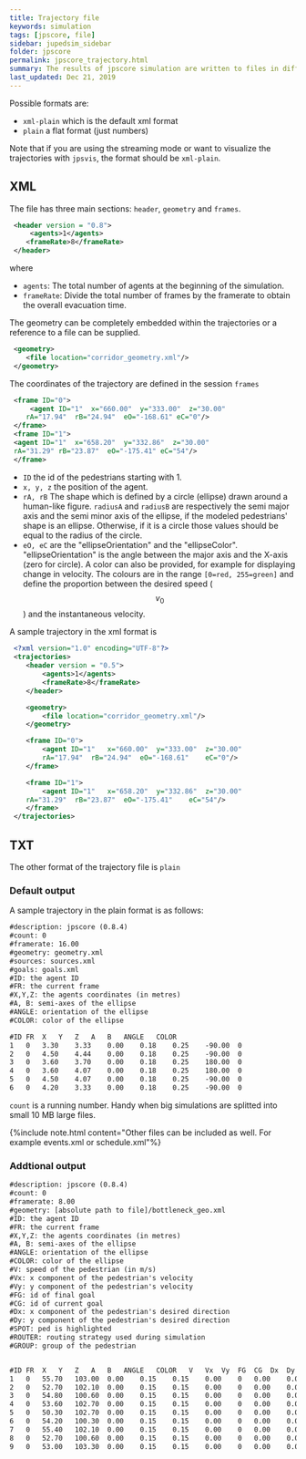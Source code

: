 ```yaml
---
title: Trajectory file
keywords: simulation
tags: [jpscore, file]
sidebar: jupedsim_sidebar
folder: jpscore
permalink: jpscore_trajectory.html
summary: The results of jpscore simulation are written to files in different formats. Same formats can be used by other JuPedSim modules.
last_updated: Dec 21, 2019
---
```


Possible formats are:

- `xml-plain` which is the default xml format
- `plain` a flat format (just numbers)

Note that if you are using the streaming mode or want to visualize the trajectories with `jpsvis`,
the format should be `xml-plain`.

## XML
The file has three main sections: `header`, `geometry` and `frames`.

```xml
 <header version = "0.8">
     <agents>1</agents>
    <frameRate>8</frameRate>
 </header>
```
where
- `agents`: The total number of agents at the beginning of the simulation.
- `frameRate`: Divide the total number of frames by the framerate to obtain the overall evacuation time.

The geometry can be completely embedded within the trajectories or a reference to a file can be supplied.
```xml
 <geometry>
    <file location="corridor_geometry.xml"/>
 </geometry>
```

The coordinates of the trajectory are defined in the session `frames`
```xml
 <frame ID="0">
     <agent ID="1"	x="660.00"	y="333.00"	z="30.00"
    rA="17.94"	rB="24.94"	eO="-168.61" eC="0"/>
 </frame>
 <frame ID="1">
 <agent ID="1"	x="658.20"	y="332.86"	z="30.00"
 rA="31.29"	rB="23.87"	eO="-175.41" eC="54"/>
 </frame>
```
- `ID` the id of the pedestrians starting with 1.
- `x, y, z` the position of the agent.
- `rA, rB`  The shape which is defined by a circle (ellipse) drawn around a human-like figure.
  `radiusA` and `radiusB` are respectively the semi major axis and the semi minor axis of the ellipse,
  if the modeled pedestrians' shape is an ellipse.
  Otherwise, if it is a circle those values should be equal to the radius of the circle.
- `eO, eC` are the "ellipseOrientation" and the "ellipseColor".
  "ellipseOrientation" is the angle between the  major axis and the X-axis (zero for circle).
   A color can also be provided, for example for displaying change in velocity.
   The colours are in the range `[0=red, 255=green]` and define the proportion between
   the desired speed ($$v_0$$) and the instantaneous velocity.

A sample trajectory in the xml format is
```xml
 <?xml version="1.0" encoding="UTF-8"?>
 <trajectories>
    <header version = "0.5">
        <agents>1</agents>
        <frameRate>8</frameRate>
    </header>

    <geometry>
        <file location="corridor_geometry.xml"/>
    </geometry>

    <frame ID="0">
        <agent ID="1"	x="660.00"	y="333.00"	z="30.00"
        rA="17.94"	rB="24.94"	eO="-168.61"	eC="0"/>
    </frame>

    <frame ID="1">
        <agent ID="1"	x="658.20"	y="332.86"	z="30.00"
    rA="31.29"	rB="23.87"  eO="-175.41"	eC="54"/>
    </frame>
 </trajectories>
```
## TXT
The other format of the trajectory file is `plain`
### Default output
A sample trajectory in the plain format is as follows:

```xml
#description: jpscore (0.8.4)
#count: 0
#framerate: 16.00
#geometry: geometry.xml
#sources: sources.xml
#goals: goals.xml
#ID: the agent ID
#FR: the current frame
#X,Y,Z: the agents coordinates (in metres)
#A, B: semi-axes of the ellipse
#ANGLE: orientation of the ellipse
#COLOR: color of the ellipse

#ID	FR	X	Y	Z	A	B	ANGLE	COLOR
1	0	3.30	3.33	0.00	0.18	0.25	-90.00	0
2	0	4.50	4.44	0.00	0.18	0.25	-90.00	0
3	0	3.60	3.70	0.00	0.18	0.25	180.00	0
4	0	3.60	4.07	0.00	0.18	0.25	180.00	0
5	0	4.50	4.07	0.00	0.18	0.25	-90.00	0
6	0	4.20	3.33	0.00	0.18	0.25	-90.00	0
```
`count` is a running number. Handy when big simulations are splitted into small 10 MB large files.

{%include note.html content="Other files can be included as well. For example events.xml or schedule.xml"%}

### Addtional output
```xml
#description: jpscore (0.8.4)
#count: 0
#framerate: 8.00
#geometry: [absolute path to file]/bottleneck_geo.xml
#ID: the agent ID
#FR: the current frame
#X,Y,Z: the agents coordinates (in metres)
#A, B: semi-axes of the ellipse
#ANGLE: orientation of the ellipse
#COLOR: color of the ellipse
#V: speed of the pedestrian (in m/s)
#Vx: x component of the pedestrian's velocity
#Vy: y component of the pedestrian's velocity
#FG: id of final goal
#CG: id of current goal
#Dx: x component of the pedestrian's desired direction
#Dy: y component of the pedestrian's desired direction
#SPOT: ped is highlighted
#ROUTER: routing strategy used during simulation
#GROUP: group of the pedestrian


#ID	FR	X	Y	Z	A	B	ANGLE	COLOR	V	Vx	Vy	FG	CG	Dx	Dy	SPOT	ROUTER	GROUP	
1	0	55.70	103.00	0.00	0.15	0.15	0.00	0	0.00	0.00	0.00	0	16	0.00	0.00	0	2	1	
2	0	52.70	102.10	0.00	0.15	0.15	0.00	0	0.00	0.00	0.00	0	16	0.00	0.00	0	2	1	
3	0	54.80	100.60	0.00	0.15	0.15	0.00	0	0.00	0.00	0.00	0	16	0.00	0.00	0	2	1	
4	0	53.60	102.70	0.00	0.15	0.15	0.00	0	0.00	0.00	0.00	0	16	0.00	0.00	0	2	1	
5	0	50.30	102.70	0.00	0.15	0.15	0.00	0	0.00	0.00	0.00	0	16	0.00	0.00	0	2	1	
6	0	54.20	100.30	0.00	0.15	0.15	0.00	0	0.00	0.00	0.00	0	16	0.00	0.00	0	2	1	
7	0	55.40	102.10	0.00	0.15	0.15	0.00	0	0.00	0.00	0.00	0	16	0.00	0.00	0	2	1	
8	0	52.70	100.60	0.00	0.15	0.15	0.00	0	0.00	0.00	0.00	0	16	0.00	0.00	0	2	1	
9	0	53.00	103.30	0.00	0.15	0.15	0.00	0	0.00	0.00	0.00	0	16	0.00	0.00	0	2	1	
```
